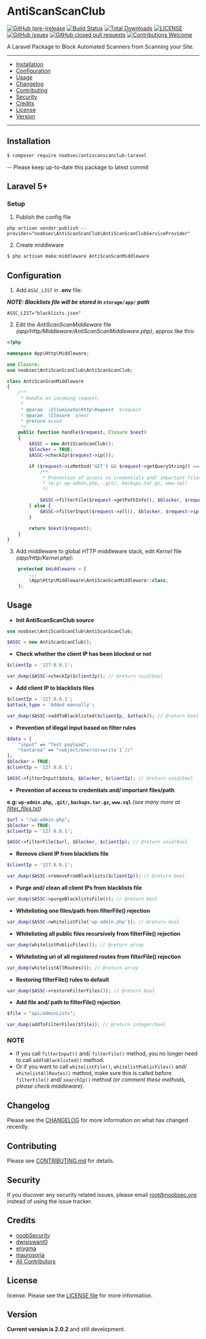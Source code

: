# AntiScanScanClub

[![GitHub (pre-)release](https://img.shields.io/github/release/noobsec/AntiScanScanClub-laravel/all.svg)](https://github.com/noobsec/AntiScanScanClub-laravel/releases)
[![Build Status](https://img.shields.io/travis/noobsec/AntiScanScanClub-laravel/master.svg)](https://travis-ci.org/noobsec/AntiScanScanClub-laravel)
[![Total Downloads](https://img.shields.io/packagist/dt/noobsec/antiscanscanclub-laravel.svg)](https://packagist.org/packages/noobsec/antiscanscanclub-laravel)
[![LICENSE](https://img.shields.io/github/license/mashape/apistatus.svg)](LICENSE)
[![GitHub issues](https://img.shields.io/github/issues/noobsec/AntiScanScanClub-laravel.svg)](https://github.com/noobsec/AntiScanScanClub-laravel/issues)
[![GitHub closed pull requests](https://img.shields.io/github/issues-pr-closed/noobsec/AntiScanScanClub-laravel.svg)](../../pulls?q=is%3Apr+is%3Aclosed)
[![Contributions Welcome](https://img.shields.io/badge/contributions-welcome-brightgreen.svg)](https://github.com/noobsec/AntiScanScanClub-laravel/issues)

A Laravel Package to Block Automated Scanners from Scanning your Site.

---

-   [Installation](#installation)
-   [Configuration](#configuration)
-   [Usage](#usage)
-   [Changelog](#changelog)
-   [Contributing](#contributing)
-   [Security](#security)
-   [Credits](#credits)
-   [License](#license)
-   [Version](#version)

---

## Installation

```bash
$ composer require noobsec/antiscanscanclub-laravel
```

-- Please keep up-to-date this package to latest commit

## Laravel 5+

### Setup

1. Publish the config file

```ssh
php artisan vendor:publish --provider="noobsec\AntiScanScanClub\AntiScanScanClubServiceProvider"
```

2. Create middleware

```bash
$ php artisan make:middleware AntiScanScanMiddleware
```

## Configuration

1. Add `ASSC_LIST` in **.env** file:

_**NOTE: Blacklists file will be stored in `storage/app/` path**_

```
ASSC_LIST="blacklists.json"
```

2. Edit the _AntiScanScanMiddleware_ file _(app/Http/Middleware/AntiScanScanMiddleware.php)_, approx like this:

```php
<?php

namespace App\Http\Middleware;

use Closure;
use noobsec\AntiScanScanClub\AntiScanScanClub;

class AntiScanScanMiddleware
{
    /**
     * Handle an incoming request.
     *
     * @param  \Illuminate\Http\Request  $request
     * @param  \Closure  $next
     * @return mixed
     */
    public function handle($request, Closure $next)
    {
        $ASSC = new AntiScanScanClub();
        $blocker = TRUE;
        $ASSC->checkIp($request->ip());

        if ($request->isMethod('GET') && $request->getQueryString() === NULL) {
            /**
             * Prevention of access to credentials and/ important files/path
             * (e.g: wp-admin.php, .git/, backups.tar.gz, www.sql)
             */

            $ASSC->filterFile($request->getPathInfo(), $blocker, $request->ip());
        } else {
            $ASSC->filterInput($request->all(), $blocker, $request->ip());
        }

        return $next($request);
    }
}
```

3. Add middleware to global HTTP middleware stack, edit _Kernel_ file _(app/Http/Kernel.php)_:

```php
    protected $middleware = [
        ...
        \App\Http\Middleware\AntiScanScanMiddleware::class,
    ];
```

## Usage

-   **Init AntiScanScanClub source**

```php
use noobsec\AntiScanScanClub\AntiScanScanClub;

$ASSC = new AntiScanScanClub();
```

-   **Check whether the client IP has been blocked or not**

```php
$clientIp = '127.0.0.1';

var_dump($ASSC->checkIp($clientIp)); // @return void/bool
```

-   **Add client IP to blacklists files**

```php
$clientIp = '127.0.0.1';
$attack_type = 'Added manually';

var_dump($ASSC->addToBlacklisted($clientIp, $attack)); // @return bool
```

-   **Prevention of illegal input based on filter rules**

```php
$data = [
    "input" => "Test payload",
    "textarea" => "<object/onerror=write`1`//"
];
$blocker = TRUE;
$clientIp = '127.0.0.1';

$ASSC->filterInput($data, $blocker, $clientIp); // @return void/bool
```

-   **Prevention of access to credentials and/ important files/path**

**e.g: `wp-admin.php`, `.git/`, `backups.tar.gz`, `www.sql`** _(see many more at [filter_files.txt](src/filter_files.txt))_

```php
$url = "/wp-admin.php";
$blocker = TRUE;
$clientIp = '127.0.0.1';

$ASSC->filterFile($url, $blocker, $clientIp); // @return void/bool
```

-   **Remove client IP from blacklists file**

```php
$clientIp = '127.0.0.1';

var_dump($ASSC->removeFromBlacklists($clientIp)); // @return bool
```

-   **Purge and/ clean all client IPs from blacklists file**

```php
var_dump($ASSC->purgeBlacklistsFile()); // @return bool
```

-   **Whitelisting one files/path from filterFile() rejection**

```php
var_dump($ASSC->whitelistFile('wp-admin.php')); // @return bool
```

-   **Whitelisting all public files recursively from filterFile() rejection**

```php
var_dump(whitelistPublicFiles()); // @return array
```

-   **Whitelisting uri of all registered routes from filterFile() rejection**

```php
var_dump(whitelistAllRoutes()); // @return array
```

-   **Restoring filterFile() rules to default**

```php
var_dump($ASSC->restoreFilterFiles()); // @return bool
```

-   **Add file and/ path to filterFile() rejection**

```php
$file = "api/adminLists";

var_dump(addToFilterFiles($file)); // @return integer/bool
```

### NOTE

-   If you call `filterInput()` and/ `filterFile()` method, you no longer need to call `addToBlacklisted()` method.
-   Or if you want to call `whitelistFile()`, `whitelistPublicFiles()` and/ `whitelistAllRoutes()` method, make sure this is called before `filterFile()` and/ `searchIp()` method _(or comment these methods, please check middleware)_.

## Changelog

Please see the [CHANGELOG](CHANGELOG.md) for more information on what has changed recently.

## Contributing

Please see [CONTRIBUTING.md](CONTRIBUTING.md) for details.

## Security

If you discover any security related issues, please email root@noobsec.org instead of using the issue tracker.

## Credits

-   [noobSecurity](https://github.com/noobsec)
-   [dwisiswant0](https://github.com/dwisiswant0)
-   [enygma](https://github.com/enygma)
-   [maurosoria](https://github.com/maurosoria)
-   [All Contributors](../../contributors)

## License

license. Please see the [LICENSE file](LICENSE) for more information.

## Version

**Current version is 2.0.2** and still development.
